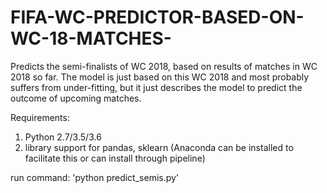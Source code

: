 # FIFA-WC-PREDICTOR-BASED-ON-WC-18-MATCHES-

Predicts the semi-finalists of WC 2018, based on results of matches in WC 2018 so far. The model is just based on this WC 2018 and most probably suffers from under-fitting, but it just describes the model to predict the outcome of upcoming matches.

Requirements:
1. Python 2.7/3.5/3.6
2. library support for pandas, sklearn (Anaconda can be installed to facilitate this or can install through pipeline)

run command: 'python predict_semis.py'
